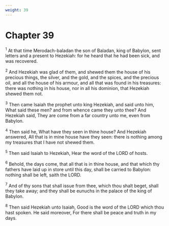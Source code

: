 ```yaml
---
weight: 39
---
```


# Chapter 39

<sup>1</sup> At that time Merodach-baladan the son of Baladan, king of Babylon, sent letters and a present to Hezekiah: for he heard that he had been sick, and was recovered. 

<sup>2</sup> And Hezekiah was glad of them, and shewed them the house of his precious things, the silver, and the gold, and the spices, and the precious oil, and all the house of his armour, and all that was found in his treasures: there was nothing in his house, nor in all his dominion, that Hezekiah shewed them not. 

<sup>3</sup> Then came Isaiah the prophet unto king Hezekiah, and said unto him, What said these men? and from whence came they unto thee? And Hezekiah said, They are come from a far country unto me, even from Babylon. 

<sup>4</sup> Then said he, What have they seen in thine house? And Hezekiah answered, All that is in mine house have they seen: there is nothing among my treasures that I have not shewed them. 

<sup>5</sup> Then said Isaiah to Hezekiah, Hear the word of the LORD of hosts. 

<sup>6</sup> Behold, the days come, that all that is in thine house, and that which thy fathers have laid up in store until this day, shall be carried to Babylon: nothing shall be left, saith the LORD. 

<sup>7</sup> And of thy sons that shall issue from thee, which thou shalt beget, shall they take away; and they shall be eunuchs in the palace of the king of Babylon. 

<sup>8</sup> Then said Hezekiah unto Isaiah, Good is the word of the LORD which thou hast spoken. He said moreover, For there shall be peace and truth in my days. 


